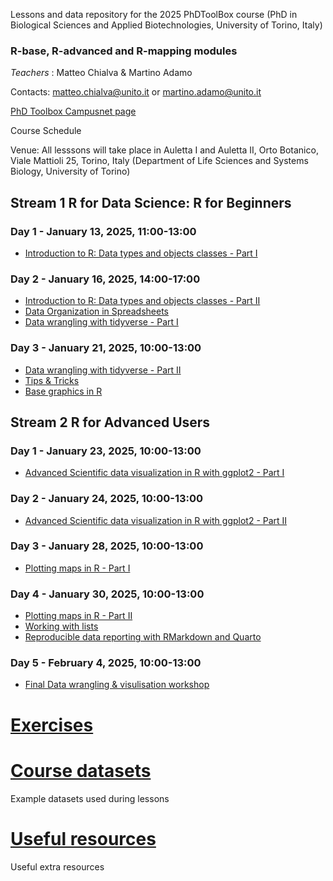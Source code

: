 Lessons and data repository for the 2025 PhDToolBox course (PhD in Biological Sciences and Applied Biotechnologies, University of Torino, Italy)

### R-base, R-advanced and R-mapping modules

*Teachers* : Matteo Chialva & Martino Adamo

Contacts: matteo.chialva@unito.it or martino.adamo@unito.it

[PhD Toolbox Campusnet page](https://dott-sbba.campusnet.unito.it/do/corsi.pl/Show?_id=1aqy)

Course Schedule

Venue: All lesssons will take place in Auletta I and Auletta II, Orto Botanico, Viale Mattioli 25, Torino, Italy (Department of Life Sciences and Systems Biology, University of Torino)

## Stream 1 R for Data Science: R for Beginners

### Day 1 - January 13, 2025, 11:00-13:00
- [Introduction to R: Data types and objects classes - Part I](https://github.com/mchialva/PhDToolbox2025/blob/main/Lessons%2FStream_1%2FLesson_1_RBasics.pdf)

### Day 2 - January 16, 2025, 14:00-17:00
- [Introduction to R: Data types and objects classes - Part II](https://github.com/mchialva/PhDToolbox2025/blob/main/Lessons%2FStream_1%2FLesson_1_RBasics.pdf)
- [Data Organization in Spreadsheets](
https://github.com/mchialva/PhDToolbox2025/blob/main/Lessons%2FStream_1%2FLesson_2_spreadsheets.pdf)
- [Data wrangling with tidyverse - Part I](https://github.com/mchialva/PhDToolbox2025/blob/main/Lessons/Stream_1/Lesson_2_data_wrangling.pdf)

### Day 3 - January 21, 2025, 10:00-13:00
- [Data wrangling with tidyverse - Part II](https://github.com/mchialva/PhDToolbox2025/blob/main/Lessons/Stream_1/Lesson_2_data_wrangling.pdf)
- [Tips & Tricks](https://github.com/mchialva/PhDToolbox2025/blob/main/Lessons/Stream_1/Lesson_3_tips.pdf)
- [Base graphics  in R](https://github.com/mchialva/PhDToolbox2025/blob/main/Lessons/Stream_1/Lesson_3_basegraphics.pdf)

## Stream 2 R for Advanced Users

### Day 1 - January 23, 2025, 10:00-13:00
- [Advanced Scientific data visualization in R with ggplot2 - Part I](https://github.com/mchialva/PhDToolbox2025/blob/main/Lessons/Stream_2/Lesson_1_ggplot2.pdf)

### Day 2 - January 24, 2025, 10:00-13:00
- [Advanced Scientific data visualization in R with ggplot2 - Part II](https://github.com/mchialva/PhDToolbox2025/blob/main/Lessons/Stream_2/Lesson_2_ggplot2.pdf)

### Day 3 - January 28, 2025, 10:00-13:00
- [Plotting maps in R - Part I](https://github.com/mchialva/PhDToolbox2025/blob/main/Lessons/Stream_2/Lesson_3_rmapping.pdf)

### Day 4 - January 30, 2025, 10:00-13:00
- [Plotting maps in R - Part II](https://github.com/mchialva/PhDToolbox2025/blob/main/Lessons/Stream_2/Lesson_4_rmapping.pdf)
- [Working with lists](https://github.com/mchialva/PhDToolbox2025/blob/main/Lessons/Stream_2/Lesson_3_lists.pdf)
- [Reproducible data reporting with RMarkdown and Quarto](https://github.com/mchialva/PhDToolbox2025/blob/main/Lessons/Stream_2/Lesson_3_rmarkdown.pdf)

### Day 5 - February 4, 2025, 10:00-13:00
- [Final Data wrangling & visulisation workshop](https://github.com/mchialva/PhDToolbox2025/tree/main/docs/Workshop/)

# [Exercises](https://mchialva.github.io/PhDToolbox2025/Exercises/)

# [Course datasets](https://github.com/mchialva/PhDToolbox2025/tree/main/Datasets/)
Example datasets used during lessons

# [Useful resources](https://github.com/mchialva/PhDToolbox2025/tree/main/resources/)
Useful extra resources

